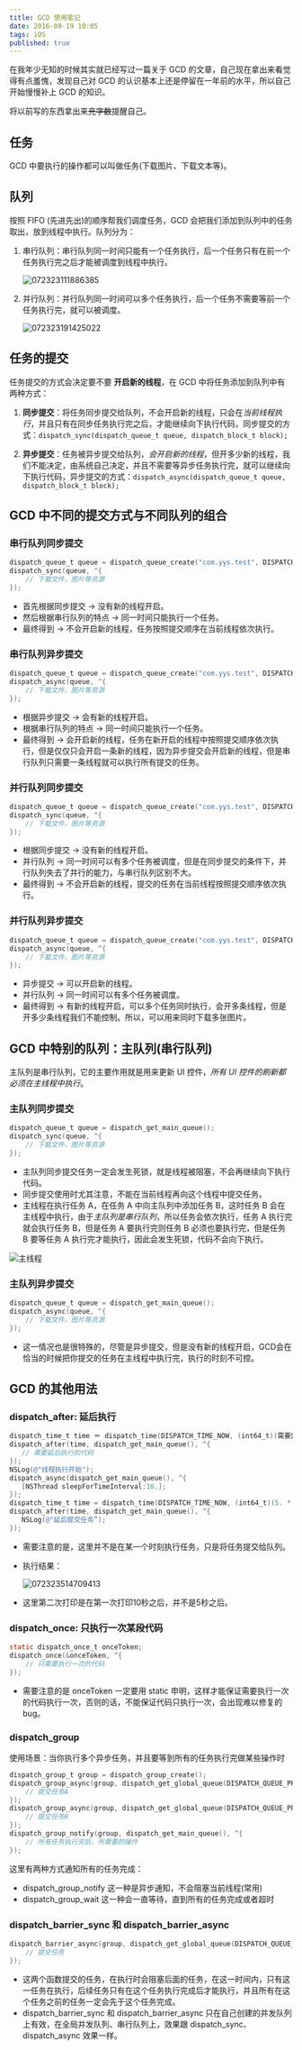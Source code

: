 ```yaml
---
title: GCD 使用笔记
date: 2016-09-19 10:05
tags: iOS
published: true
---
```


在我年少无知的时候其实就已经写过一篇关于 GCD 的文章，自己现在拿出来看觉得有点羞愧，发现自己对 GCD 的认识基本上还是停留在一年前的水平，所以自己开始慢慢补上 GCD 的知识。

将以前写的东西拿出来~~充字数~~提醒自己。

<!-- more -->

## 任务

GCD 中要执行的操作都可以叫做任务(下载图片、下载文本等)。

## 队列

按照 FIFO (先进先出)的顺序帮我们调度任务，GCD 会把我们添加到队列中的任务取出，放到线程中执行。队列分为：

1. 串行队列：串行队列同一时间只能有一个任务执行，后一个任务只有在前一个任务执行完之后才能被调度到线程中执行。

    ![072323111886385](https://github.com/LZhenHong/BlogImages/blob/master/072323111886385.png?raw=true)

2. 并行队列：并行队列同一时间可以多个任务执行，后一个任务不需要等前一个任务执行完，就可以被调度。

    ![072323191425022](https://github.com/LZhenHong/BlogImages/blob/master/072323191425022.png?raw=true)

## 任务的提交

任务提交的方式会决定要不要 **开启新的线程**，在 GCD 中将任务添加到队列中有两种方式：

1. **同步提交**：将任务同步提交给队列，不会开启新的线程，只会在*当前线程执行*，并且只有在同步任务执行完之后，才能继续向下执行代码，同步提交的方式：`dispatch_sync(dispatch_queue_t queue, dispatch_block_t block);`

2. **异步提交**：任务被异步提交给队列，*会开启新的线程*，但开多少新的线程，我们不能决定，由系统自己决定，并且不需要等异步任务执行完，就可以继续向下执行代码，异步提交的方式：`dispatch_async(dispatch_queue_t queue, dispatch_block_t block);`

## GCD 中不同的提交方式与不同队列的组合

### 串行队列同步提交

```objectivec
dispatch_queue_t queue = dispatch_queue_create("com.yys.test", DISPATCH_QUEUE_SERIAL);
dispatch_sync(queue, ^{
    // 下载文件，图片等资源
});
```
    
* 首先根据同步提交 -> 没有新的线程开启。
* 然后根据串行队列的特点 -> 同一时间只能执行一个任务。
* 最终得到 -> 不会开启新的线程，任务按照提交顺序在当前线程依次执行。


### 串行队列异步提交

```objectivec
dispatch_queue_t queue = dispatch_queue_create("com.yys.test", DISPATCH_QUEUE_SERIAL);
dispatch_async(queue, ^{
    // 下载文件，图片等资源
});
```

* 根据异步提交 -> 会有新的线程开启。
* 根据串行队列的特点 -> 同一时间只能执行一个任务。
* 最终得到 -> 会开启新的线程，任务在新开启的线程中按照提交顺序依次执行，但是仅仅只会开启一条新的线程，因为异步提交会开启新的线程，但是串行队列只需要一条线程就可以执行所有提交的任务。


### 并行队列同步提交
    
```objectivec
dispatch_queue_t queue = dispatch_queue_create("com.yys.test", DISPATCH_QUEUE_CONCURRENT);
dispatch_sync(queue, ^{
    // 下载文件，图片等资源
});
```

* 根据同步提交 -> 没有新的线程开启。
* 并行队列 -> 同一时间可以有多个任务被调度，但是在同步提交的条件下，并行队列失去了并行的能力，与串行队列区别不大。
* 最终得到 -> 不会开启新的线程，提交的任务在当前线程按照提交顺序依次执行。


### 并行队列异步提交

```objectivec
dispatch_queue_t queue = dispatch_queue_create("com.yys.test", DISPATCH_QUEUE_CONCURRENT);
dispatch_async(queue, ^{
    // 下载文件，图片等资源
});
```

* 异步提交 -> 可以开启新的线程。
* 并行队列 -> 同一时间可以有多个任务被调度。
* 最终得到 -> 有新的线程开启，可以多个任务同时执行，会开多条线程，但是开多少条线程我们不能控制。所以，可以用来同时下载多张图片。

## GCD 中特别的队列：主队列(串行队列)

主队列是串行队列，它的主要作用就是用来更新 UI 控件，*所有 UI 控件的刷新都必须在主线程中执行*。

### 主队列同步提交

```objectivec
dispatch_queue_t queue = dispatch_get_main_queue();
dispatch_sync(queue, ^{
    // 下载文件，图片等资源
});
```
* 主队列同步提交任务一定会发生死锁，就是线程被阻塞，不会再继续向下执行代码。
* 同步提交使用时尤其注意，不能在当前线程再向这个线程中提交任务。
* 主线程在执行任务 A，在任务 A 中向主队列中添加任务 B，这时任务 B 会在主线程中执行，由于*主队列是串行队列*，所以任务会依次执行，任务 A 执行完就会执行任务 B，但是任务 A 要执行完则任务 B 必须也要执行完，但是任务 B 要等任务 A 执行完才能执行，因此会发生死锁，代码不会向下执行。

![主线程](https://github.com/LZhenHong/BlogImages/blob/master/%E4%B8%BB%E7%BA%BF%E7%A8%8B.png?raw=true)

### 主队列异步提交

```objectivec
dispatch_queue_t queue = dispatch_get_main_queue();
dispatch_async(queue, ^{
    // 下载文件，图片等资源
});
```

* 这一情况也是很特殊的，尽管是异步提交，但是没有新的线程开启，GCD会在恰当的时候把你提交的任务在主线程中执行完，执行的时刻不可控。

## GCD 的其他用法

### dispatch\_after: 延后执行

```objectivec
dispatch_time_t time ＝ dispatch_time(DISPATCH_TIME_NOW, (int64_t)(需要延后的时间 * NSEC_PER_SEC));
dispatch_after(time, dispatch_get_main_queue(), ^{
   // 需要延后执行的代码
});
NSLog(@"线程执行开始");
dispatch_async(dispatch_get_main_queue(), ^{
   [NSThread sleepForTimeInterval:10.];
});
dispatch_time_t time = dispatch_time(DISPATCH_TIME_NOW, (int64_t)(5. * NSEC_PER_SEC));
dispatch_after(time, dispatch_get_main_queue(), ^{
   NSLog(@"延后提交任务”);
});
```

* 需要注意的是，这里并不是在某一个时刻执行任务，只是将任务提交给队列。
* 执行结果：

    ![072323514709413](https://github.com/LZhenHong/BlogImages/blob/master/072323514709413.png?raw=true)

* 这里第二次打印是在第一次打印10秒之后，并不是5秒之后。


### dispatch\_once: 只执行一次某段代码

```objectivec
static dispatch_once_t onceToken;
dispatch_once(&onceToken, ^{
    // 只需要执行一次的代码
});
```

* 需要注意的是 onceToken 一定要用 static 申明，这样才能保证需要执行一次的代码执行一次，否则的话，不能保证代码只执行一次，会出现难以修复的 bug。


### dispatch\_group
使用场景：当你执行多个异步任务，并且要等到所有的任务执行完做某些操作时

```objectivec
dispatch_group_t group = dispatch_group_create();
dispatch_group_async(group, dispatch_get_global_queue(DISPATCH_QUEUE_PRIORITY_DEFAULT, 0), ^{
    // 提交任务A
});
dispatch_group_async(group, dispatch_get_global_queue(DISPATCH_QUEUE_PRIORITY_DEFAULT, 0), ^{
    // 提交任务B
});
dispatch_group_notify(group, dispatch_get_main_queue(), ^{
    // 所有任务执行完后，所需要的操作
});
```

这里有两种方式通知所有的任务完成：

* dispatch\_group\_notify 这一种是异步通知，不会阻塞当前线程(常用)
* dispatch\_group\_wait 这一种会一直等待，直到所有的任务完成或者超时


### dispatch\_barrier\_sync 和 dispatch\_barrier\_async

```objectivec
dispatch_barrier_async(group, dispatch_get_global_queue(DISPATCH_QUEUE_PRIORITY_DEFAULT, 0), ^{
    // 提交任务
});
```

* 这两个函数提交的任务，在执行时会阻塞后面的任务，在这一时间内，只有这一任务在执行，后续任务只有在这个任务执行完成后才能执行，并且所有在这个任务之前的任务一定会先于这个任务完成。
* dispatch\_barrier\_sync 和 dispatch\_barrier\_async 只在自己创建的并发队列上有效，在全局并发队列、串行队列上，效果跟 dispatch\_sync、 dispatch\_async 效果一样。
